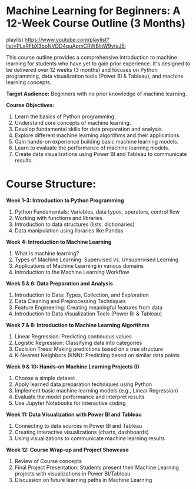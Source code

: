 # Machine Learning for Beginners: A 12-Week Course Outline (3 Months)
playlist 
https://www.youtube.com/playlist?list=PLxRFbX3boNVDD4quApmCRWBlnW9vtsJ5i

This course outline provides a comprehensive introduction to machine learning for students who have yet to gain prior experience. It's designed to be delivered over 12 weeks (3 months) and focuses on Python programming, data visualization tools (Power BI & Tableau), and machine learning concepts.

**Target Audience:** Beginners with no prior knowledge of machine learning.

**Course Objectives:**

1. Learn the basics of Python programming.
2. Understand core concepts of machine learning.
3. Develop fundamental skills for data preparation and analysis.
4. Explore different machine learning algorithms and their applications.
5. Gain hands-on experience building basic machine learning models.
6. Learn to evaluate the performance of machine learning models.
7. Create data visualizations using Power BI and Tableau to communicate results.
# Course Structure:
**Week 1-3: Introduction to Python Programming**

1. Python Fundamentals: Variables, data types, operators, control flow
2. Working with functions and libraries
3. Introduction to data structures (lists, dictionaries)
4. Data manipulation using libraries like Pandas
   
**Week 4: Introduction to Machine Learning**

1. What is machine learning?
2. Types of Machine Learning: Supervised vs. Unsupervised Learning
3. Applications of Machine Learning in various domains
4. Introduction to the Machine Learning Workflow
   
**Week 5 & 6: Data Preparation and Analysis**

1. Introduction to Data: Types, Collection, and Exploration
2. Data Cleaning and Preprocessing Techniques
3. Feature Engineering: Creating meaningful features from data
4. Introduction to Data Visualization Tools (Power BI & Tableau)
   
**Week 7 & 8: Introduction to Machine Learning Algorithms**

1. Linear Regression: Predicting continuous values
2. Logistic Regression: Classifying data into categories
3. Decision Trees: Making predictions based on a tree structure
4. K-Nearest Neighbors (KNN): Predicting based on similar data points
   
**Week 9 & 10: Hands-on Machine Learning Projects (I)**
1. Choose a simple dataset
2. Apply learned data preparation techniques using Python
3. Implement basic machine learning models (e.g., Linear Regression)
4. Evaluate the model performance and interpret results
5. Use Jupyter Notebooks for interactive coding
   
**Week 11: Data Visualization with Power BI and Tableau**

1. Connecting to data sources in Power BI and Tableau
2. Creating interactive visualizations (charts, dashboards)
3. Using visualizations to communicate machine learning results
   
**Week 12: Course Wrap-up and Project Showcase**

1. Review of Course concepts
2. Final Project Presentation: Students present their Machine Learning projects with visualizations in Power BI/Tableau
3. Discussion on future learning paths in Machine Learning
